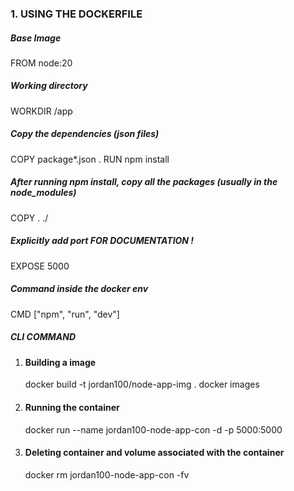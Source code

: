 ### 1. USING THE DOCKERFILE

##### Base Image

FROM node:20

##### Working directory

WORKDIR /app

##### Copy the dependencies (json files)

COPY package\*.json .
RUN npm install

##### After running npm install, copy all the packages (usually in the node_modules)

COPY . ./

##### Explicitly add port FOR DOCUMENTATION !

EXPOSE 5000

##### Command inside the docker env

CMD ["npm", "run", "dev"]

##### CLI COMMAND

1. #### Building a image
   docker build -t jordan100/node-app-img .
   docker images
2. #### Running the container
   docker run --name jordan100-node-app-con -d -p 5000:5000
3. #### Deleting container and volume associated with the container
   docker rm jordan100-node-app-con -fv
